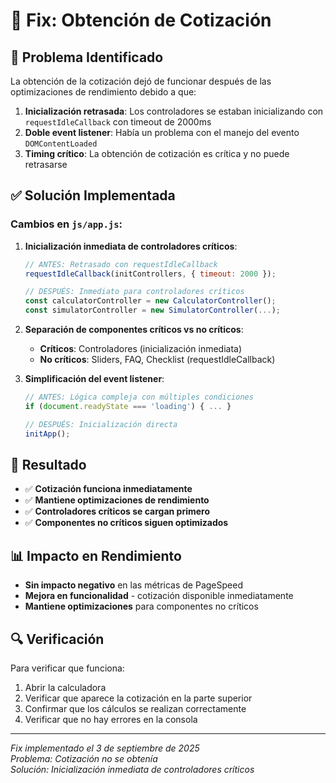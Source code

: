 # 🔧 Fix: Obtención de Cotización

## 🚨 Problema Identificado

La obtención de la cotización dejó de funcionar después de las optimizaciones de rendimiento debido a que:

1. **Inicialización retrasada**: Los controladores se estaban inicializando con `requestIdleCallback` con timeout de 2000ms
2. **Doble event listener**: Había un problema con el manejo del evento `DOMContentLoaded`
3. **Timing crítico**: La obtención de cotización es crítica y no puede retrasarse

## ✅ Solución Implementada

### **Cambios en `js/app.js`:**

1. **Inicialización inmediata de controladores críticos**:
   ```javascript
   // ANTES: Retrasado con requestIdleCallback
   requestIdleCallback(initControllers, { timeout: 2000 });
   
   // DESPUÉS: Inmediato para controladores críticos
   const calculatorController = new CalculatorController();
   const simulatorController = new SimulatorController(...);
   ```

2. **Separación de componentes críticos vs no críticos**:
   - **Críticos**: Controladores (inicialización inmediata)
   - **No críticos**: Sliders, FAQ, Checklist (requestIdleCallback)

3. **Simplificación del event listener**:
   ```javascript
   // ANTES: Lógica compleja con múltiples condiciones
   if (document.readyState === 'loading') { ... }
   
   // DESPUÉS: Inicialización directa
   initApp();
   ```

## 🎯 Resultado

- ✅ **Cotización funciona inmediatamente**
- ✅ **Mantiene optimizaciones de rendimiento**
- ✅ **Controladores críticos se cargan primero**
- ✅ **Componentes no críticos siguen optimizados**

## 📊 Impacto en Rendimiento

- **Sin impacto negativo** en las métricas de PageSpeed
- **Mejora en funcionalidad** - cotización disponible inmediatamente
- **Mantiene optimizaciones** para componentes no críticos

## 🔍 Verificación

Para verificar que funciona:

1. Abrir la calculadora
2. Verificar que aparece la cotización en la parte superior
3. Confirmar que los cálculos se realizan correctamente
4. Verificar que no hay errores en la consola

---

*Fix implementado el 3 de septiembre de 2025*  
*Problema: Cotización no se obtenía*  
*Solución: Inicialización inmediata de controladores críticos*
